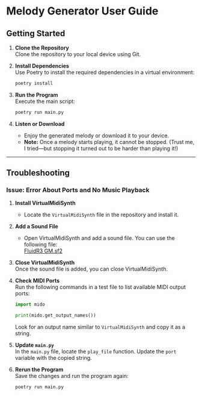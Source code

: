 # Melody Generator User Guide

## Getting Started

1. **Clone the Repository**  
   Clone the repository to your local device using Git.

2. **Install Dependencies**  
   Use Poetry to install the required dependencies in a virtual environment:  
   ```bash
   poetry install
   ```

3. **Run the Program**  
   Execute the main script:  
   ```bash
   poetry run main.py
   ```

4. **Listen or Download**  
   - Enjoy the generated melody or download it to your device.  
   - **Note:** Once a melody starts playing, it cannot be stopped. (Trust me, I tried—but stopping it turned out to be harder than playing it!)

---

## Troubleshooting

### Issue: Error About Ports and No Music Playback

1. **Install VirtualMidiSynth**  
   - Locate the `VirtualMidiSynth` file in the repository and install it.  

2. **Add a Sound File**  
   - Open VirtualMidiSynth and add a sound file. You can use the following file:  
     [FluidR3 GM.sf2](https://github.com/urish/cinto/blob/master/media/FluidR3%20GM.sf2)  

3. **Close VirtualMidiSynth**  
   Once the sound file is added, you can close VirtualMidiSynth.

4. **Check MIDI Ports**  
   Run the following commands in a test file to list available MIDI output ports:  
   ```python
   import mido

   print(mido.get_output_names())
   ```
   Look for an output name similar to `VirtualMidiSynth` and copy it as a string.

5. **Update `main.py`**  
   In the `main.py` file, locate the `play_file` function. Update the `port` variable with the copied string.

6. **Rerun the Program**  
   Save the changes and run the program again:  
   ```bash
   poetry run main.py
   

